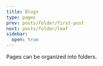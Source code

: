 ```yaml
---
title: Blogs
type: pages
prev: posts/folder/first-post
next: posts/folder/leaf
sidebar:
  open: true
---
```


Pages can be organized into folders.

